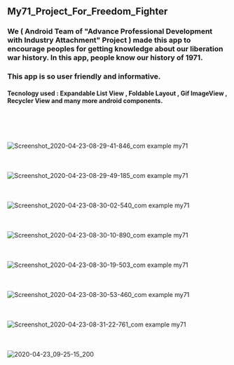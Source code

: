 ## My71_Project_For_Freedom_Fighter
### We ( Android Team of "Advance Professional Development with Industry Attachment" Project ) made this app to encourage peoples for getting knowledge about our liberation war history. In this app, people know our history of 1971. 
### This app is so user friendly and informative.
#### Tecnology used : Expandable List View , Foldable Layout , Gif ImageView , Recycler View and many more android components.
<br><br><br><br>
![Screenshot_2020-04-23-08-29-41-846_com example my71](https://user-images.githubusercontent.com/33654834/80056190-7f1bfe00-8545-11ea-93d3-28d2125e6b92.jpg)
<br><br><br><br>
![Screenshot_2020-04-23-08-29-49-185_com example my71](https://user-images.githubusercontent.com/33654834/80056194-8216ee80-8545-11ea-9c0a-060fb20c1b95.jpg)
<br><br><br><br>
![Screenshot_2020-04-23-08-30-02-540_com example my71](https://user-images.githubusercontent.com/33654834/80056197-83481b80-8545-11ea-9fe5-a6d9fe1da060.jpg)
<br><br><br><br>
![Screenshot_2020-04-23-08-30-10-890_com example my71](https://user-images.githubusercontent.com/33654834/80056199-84794880-8545-11ea-8a9d-def147b80dec.jpg)
<br><br><br><br>
![Screenshot_2020-04-23-08-30-19-503_com example my71](https://user-images.githubusercontent.com/33654834/80056200-8511df00-8545-11ea-91b9-5e1655b47f35.jpg)
<br><br><br><br>
![Screenshot_2020-04-23-08-30-53-460_com example my71](https://user-images.githubusercontent.com/33654834/80056201-86430c00-8545-11ea-9018-d5d2bcddcc39.jpg)
<br><br><br><br>
![Screenshot_2020-04-23-08-31-22-761_com example my71](https://user-images.githubusercontent.com/33654834/80056204-86dba280-8545-11ea-8029-cbb4a4170a7d.jpg)
<br><br><br><br>
![2020-04-23_09-25-15_200](https://user-images.githubusercontent.com/33654834/80056205-87743900-8545-11ea-81ba-78c145072337.jpg)
